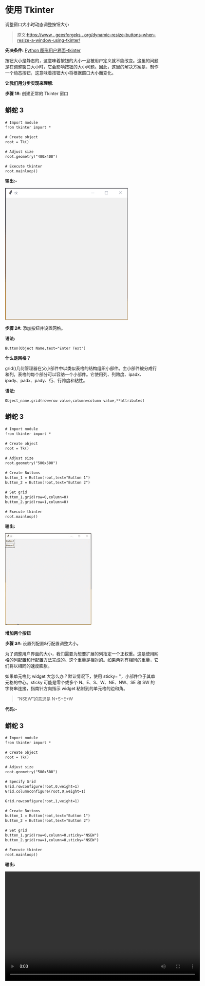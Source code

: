 # 使用 Tkinter

调整窗口大小时动态调整按钮大小

> 原文:[https://www . geesforgeks . org/dynamic-resize-buttons-when-resize-a-window-using-tkinter/](https://www.geeksforgeeks.org/dynamically-resize-buttons-when-resizing-a-window-using-tkinter/)

**先决条件:** [Python 图形用户界面–tkinter](https://www.geeksforgeeks.org/python-gui-tkinter/)

按钮大小是静态的，这意味着按钮的大小一旦被用户定义就不能改变。这里的问题是在调整窗口大小时，它会影响按钮的大小问题。因此，这里的解决方案是，制作一个动态按钮，这意味着按钮大小将根据窗口大小而变化。

**让我们用分步实现来理解:**

**步骤 1#:** 创建正常的 Tkinter 窗口

## 蟒蛇 3

```
# Import module
from tkinter import *

# Create object
root = Tk()

# Adjust size
root.geometry("400x400")

# Execute tkinter
root.mainloop()
```

**输出:-**

![](img/4f4f1781fc990854e5f4409d992e969e.png)

**步骤 2#:** 添加按钮并设置网格。

**语法:**

```
Button(Object Name,text="Enter Text")
```

**什么是网格？**

grid()几何管理器在父小部件中以类似表格的结构组织小部件。主小部件被分成行和列，表格的每个部分可以容纳一个小部件。它使用列、列跨度、ipadx、ipady、padx、pady、行、行跨度和粘性。

**语法:**

```
Object_name.grid(row=row value,column=column value,**attributes)
```

## 蟒蛇 3

```
# Import module
from tkinter import *

# Create object
root = Tk()

# Adjust size
root.geometry("500x500")

# Create Buttons
button_1 = Button(root,text="Button 1")
button_2 = Button(root,text="Button 2")

# Set grid
button_1.grid(row=0,column=0)
button_2.grid(row=1,column=0)

# Execute tkinter
root.mainloop()
```

**输出:**

![](img/7ed3c63844a8355ffa35285b70ba7636.png)

**增加两个按钮**

**步骤 3#:** 设置列配置&行配置调整大小。

为了调整用户界面的大小，我们需要为想要扩展的列指定一个正权重。这是使用网格的列配置和行配置方法完成的。这个重量是相对的。如果两列有相同的重量，它们将以相同的速度膨胀。

如果单元格比 widget 大怎么办？默认情况下，使用 sticky= "，小部件位于其单元格的中心。sticky 可能是零个或多个 N、E、S、W、NE、NW、SE 和 SW 的字符串连接，指南针方向指示 widget 粘附到的单元格的边和角。

> “NSEW”的意思是 N+S+E+W

**代码:-**

## 蟒蛇 3

```
# Import module
from tkinter import *

# Create object
root = Tk()

# Adjust size
root.geometry("500x500")

# Specify Grid
Grid.rowconfigure(root,0,weight=1)
Grid.columnconfigure(root,0,weight=1)

Grid.rowconfigure(root,1,weight=1)

# Create Buttons
button_1 = Button(root,text="Button 1")
button_2 = Button(root,text="Button 2")

# Set grid
button_1.grid(row=0,column=0,sticky="NSEW")
button_2.grid(row=1,column=0,sticky="NSEW")

# Execute tkinter
root.mainloop()
```

**输出:**

<video class="wp-video-shortcode" id="video-515389-1" width="640" height="360" preload="metadata" controls=""><source type="video/webm" src="https://media.geeksforgeeks.org/wp-content/cdn-uploads/20201119223400/dynamic-rezise-button.webm?_=1">[https://media.geeksforgeeks.org/wp-content/cdn-uploads/20201119223400/dynamic-rezise-button.webm](https://media.geeksforgeeks.org/wp-content/cdn-uploads/20201119223400/dynamic-rezise-button.webm)</video>